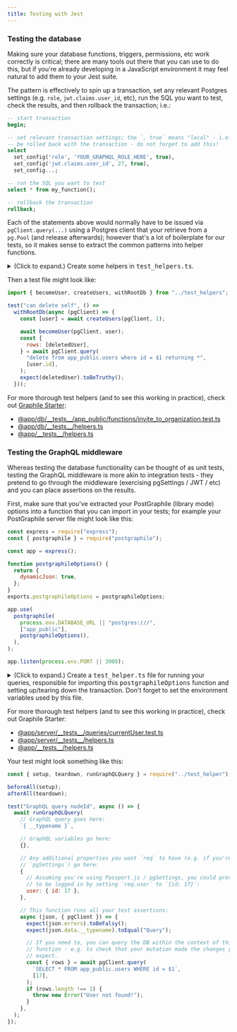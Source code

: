 ```yaml
---
title: Testing with Jest
---
```


### Testing the database

Making sure your database functions, triggers, permissions, etc work correctly
is critical; there are many tools out there that you can use to do this, but if
you're already developing in a JavaScript environment it may feel natural to add
them to your Jest suite.

The pattern is effectively to spin up a transaction, set any relevant Postgres
settings (e.g. `role`, `jwt.claims.user_id`, etc), run the SQL you want to test,
check the results, and then rollback the transaction; i.e.:

```sql
-- start transaction
begin;

-- set relevant transaction settings; the `, true` means "local" - i.e. it'll
-- be rolled back with the transaction - do not forget to add this!
select
  set_config('role', 'YOUR_GRAPHQL_ROLE_HERE', true),
  set_config('jwt.claims.user_id', 27, true),
  set_config...;

-- run the SQL you want to test
select * from my_function();

-- rollback the transaction
rollback;
```

Each of the statements above would normally have to be issued via
`pgClient.query(...)` using a Postgres client that your retrieve from a
`pg.Pool` (and release afterwards); however that's a lot of boilerplate for our
tests, so it makes sense to extract the common patterns into helper functions.

<details>
<summary>(Click to expand.) Create some helpers in <tt>test_helpers.ts</tt>. </summary>

The following code is in TypeScript; you can convert it to JavaScript via
https://www.typescriptlang.org/play

```ts
import { Pool, PoolClient } from "pg";

if (!process.env.TEST_DATABASE_URL) {
  throw new Error("Cannot run tests without a TEST_DATABASE_URL");
}
export const TEST_DATABASE_URL: string = process.env.TEST_DATABASE_URL;

const pools = {};

// Make sure we release those pgPools so that our tests exit!
afterAll(() => {
  const keys = Object.keys(pools);
  return Promise.all(
    keys.map(async (key) => {
      try {
        const pool = pools[key];
        delete pools[key];
        await pool.end();
      } catch (e) {
        console.error("Failed to release connection!");
        console.error(e);
      }
    }),
  );
});

const withDbFromUrl = async <T>(url: string, fn: ClientCallback<T>) => {
  const pool = poolFromUrl(url);
  const client = await pool.connect();
  await client.query("BEGIN ISOLATION LEVEL SERIALIZABLE;");

  try {
    await fn(client);
  } catch (e) {
    // Error logging can be helpful:
    if (typeof e.code === "string" && e.code.match(/^[0-9A-Z]{5}$/)) {
      console.error([e.message, e.code, e.detail, e.hint, e.where].join("\n"));
    }
    throw e;
  } finally {
    await client.query("ROLLBACK;");
    await client.query("RESET ALL;"); // Shouldn't be necessary, but just in case...
    await client.release();
  }
};

export const withRootDb = <T>(fn: ClientCallback<T>) =>
  withDbFromUrl(TEST_DATABASE_URL, fn);

export const becomeRoot = (client: PoolClient) => client.query("reset role");

/******************************************************************************
 **                                                                          **
 **     BELOW HERE, YOU'LL WANT TO CUSTOMISE FOR YOUR OWN DATABASE SCHEMA    **
 **                                                                          **
 ******************************************************************************/

export type User = {
  id: string;
  username: string;
  _password?: string;
  _email?: string;
};
export type Organization = { id: string; name: string };

export const becomeUser = async (
  client: PoolClient,
  userOrUserId: User | string | null,
) => {
  await becomeRoot(client);
  const session = userOrUserId
    ? await createSession(
        client,
        typeof userOrUserId === "object" ? userOrUserId.id : userOrUserId,
      )
    : null;
  await client.query(
    `select set_config('role', $1::text, true),
            set_config('jwt.claims.session_id', $2::text, true)`,
    [process.env.DATABASE_VISITOR, session ? session.uuid : ""],
  );
};

// Enables multiple calls to `createUsers` within the same test to still have
// deterministic results without conflicts.
let userCreationCounter = 0;
beforeEach(() => {
  userCreationCounter = 0;
});

export const createUsers = async function createUsers(
  client: PoolClient,
  count: number = 1,
  verified: boolean = true,
) {
  const users = [];
  if (userCreationCounter > 25) {
    throw new Error("Too many users created!");
  }
  for (let i = 0; i < count; i++) {
    const userLetter = "abcdefghijklmnopqrstuvwxyz"[userCreationCounter];
    userCreationCounter++;
    const password = userLetter.repeat(12);
    const email = `${userLetter}${i || ""}@b.c`;
    const user: User = (
      await client.query(
        `SELECT * FROM app_private.really_create_user(
          username := $1,
          email := $2,
          email_is_verified := $3,
          name := $4,
          avatar_url := $5,
          password := $6
        )`,
        [
          `testuser_${userLetter}`,
          email,
          verified,
          `User ${userLetter}`,
          null,
          password,
        ],
      )
    ).rows[0];
    expect(user.id).not.toBeNull();
    user._email = email;
    user._password = password;
    users.push(user);
  }
  return users;
};
```

</details>

Then a test file might look like:

```js {3-13}
import { becomeUser, createUsers, withRootDb } from "../test_helpers";

test("can delete self", () =>
  withRootDb(async (pgClient) => {
    const [user] = await createUsers(pgClient, 1);

    await becomeUser(pgClient, user);
    const {
      rows: [deletedUser],
    } = await pgClient.query(
      "delete from app_public.users where id = $1 returning *",
      [user.id],
    );
    expect(deletedUser).toBeTruthy();
  }));
```

For more thorough test helpers (and to see this working in practice), check out
[Graphile Starter](https://github.com/graphile/starter):

<!-- prettier-ignore -->
- [@app/db/\_\_tests\_\_/app\_public/functions/invite\_to\_organization.test.ts](https://github.com/graphile/starter/blob/main/@app/db/__tests__/app_public/functions/invite_to_organization.test.ts)
- [@app/db/\_\_tests\_\_/helpers.ts](https://github.com/graphile/starter/blob/main/@app/db/__tests__/helpers.ts)
- [@app/\_\_tests\_\_/helpers.ts](https://github.com/graphile/starter/blob/main/@app/__tests__/helpers.ts)

### Testing the GraphQL middleware

Whereas testing the database functionality can be thought of as unit tests,
testing the GraphQL middleware is more akin to integration tests - they pretend
to go through the middleware (exercising pgSettings / JWT / etc) and you can
place assertions on the results.

First, make sure that you've extracted your PostGraphile (library mode) options
into a function that you can import in your tests; for example your PostGraphile
server file might look like this:

```js {6-11,17}
const express = require("express");
const { postgraphile } = require("postgraphile");

const app = express();

function postgraphileOptions() {
  return {
    dynamicJson: true,
  };
}
exports.postgraphileOptions = postgraphileOptions;

app.use(
  postgraphile(
    process.env.DATABASE_URL || "postgres:///",
    ["app_public"],
    postgraphileOptions(),
  ),
);

app.listen(process.env.PORT || 3000);
```

<details>
<summary>(Click to expand.) Create a <tt>test_helper.ts</tt> file for running your queries,
responsible for importing this <tt>postgraphileOptions</tt> function and setting up/tearing down
the transaction. Don't forget to set the environment variables used by this file. </summary>

The following code is in TypeScript; you can convert it to JavaScript via
https://www.typescriptlang.org/play

```ts
import { Request, Response } from "express";
import { ExecutionResult, graphql, GraphQLSchema } from "graphql";
import { Pool, PoolClient } from "pg";
import {
  createPostGraphileSchema,
  PostGraphileOptions,
  withPostGraphileContext,
} from "postgraphile";

import { getPostGraphileOptions } from "../src/middleware/installPostGraphile";

const MockReq = require("mock-req");

let known: Record<string, { counter: number; values: Map<unknown, string> }> =
  {};
beforeEach(() => {
  known = {};
});
/*
 * This function replaces values that are expected to change with static
 * placeholders so that our snapshot testing doesn't throw an error
 * every time we run the tests because time has ticked on in it's inevitable
 * march toward the future.
 */
export function sanitize(json: any): any {
  /* This allows us to maintain stable references whilst dealing with variable values */
  function mask(value: unknown, type: string) {
    if (!known[type]) {
      known[type] = { counter: 0, values: new Map() };
    }
    const o = known[type];
    if (!o.values.has(value)) {
      o.values.set(value, `[${type}-${++o.counter}]`);
    }
    return o.values.get(value);
  }

  if (Array.isArray(json)) {
    return json.map((val) => sanitize(val));
  } else if (json && typeof json === "object") {
    const result = { ...json };
    for (const k in result) {
      if (k === "nodeId" && typeof result[k] === "string") {
        result[k] = mask(result[k], "nodeId");
      } else if (
        k === "id" ||
        k === "uuid" ||
        (k.endsWith("Id") &&
          (typeof json[k] === "number" || typeof json[k] === "string")) ||
        (k.endsWith("Uuid") && typeof k === "string")
      ) {
        result[k] = mask(result[k], "id");
      } else if (
        (k.endsWith("At") || k === "datetime") &&
        typeof json[k] === "string"
      ) {
        result[k] = mask(result[k], "timestamp");
      } else if (
        k.match(/^deleted[A-Za-z0-9]+Id$/) &&
        typeof json[k] === "string"
      ) {
        result[k] = mask(result[k], "nodeId");
      } else if (k === "email" && typeof json[k] === "string") {
        result[k] = mask(result[k], "email");
      } else if (k === "username" && typeof json[k] === "string") {
        result[k] = mask(result[k], "username");
      } else {
        result[k] = sanitize(json[k]);
      }
    }
    return result;
  } else {
    return json;
  }
}

// Contains the PostGraphile schema and rootPgPool
interface ICtx {
  rootPgPool: Pool;
  options: PostGraphileOptions<Request, Response>;
  schema: GraphQLSchema;
}
let ctx: ICtx | null = null;

export const setup = async () => {
  const rootPgPool = new Pool({
    connectionString: process.env.TEST_DATABASE_URL,
  });

  const options = getPostGraphileOptions({ rootPgPool });
  const schema = await createPostGraphileSchema(
    rootPgPool,
    "app_public",
    options,
  );

  // Store the context
  ctx = {
    rootPgPool,
    options,
    schema,
  };
};

export const teardown = async () => {
  try {
    if (!ctx) {
      return null;
    }
    const { rootPgPool } = ctx;
    ctx = null;
    rootPgPool.end();
    return null;
  } catch (e) {
    console.error(e);
    return null;
  }
};

export const runGraphQLQuery = async function runGraphQLQuery(
  query: string, // The GraphQL query string
  variables: { [key: string]: any } | null, // The GraphQL variables
  reqOptions: { [key: string]: any } | null, // Any additional items to set on `req` (e.g. `{user: {id: 17}}`)
  checker: (
    result: ExecutionResult,
    context: { pgClient: PoolClient },
  ) => void | ExecutionResult | Promise<void | ExecutionResult> = () => {}, // Place test assertions in this function
) {
  if (!ctx) throw new Error("No ctx!");
  const { schema, rootPgPool, options } = ctx;
  const req = new MockReq({
    url: options.graphqlRoute || "/graphql",
    method: "POST",
    headers: {
      Accept: "application/json",
      "Content-Type": "application/json",
    },
    ...reqOptions,
  });
  const res: any = { req };
  req.res = res;

  const {
    pgSettings: pgSettingsGenerator,
    additionalGraphQLContextFromRequest,
  } = options;
  const pgSettings =
    (typeof pgSettingsGenerator === "function"
      ? await pgSettingsGenerator(req)
      : pgSettingsGenerator) || {};

  // Because we're connected as the database owner, we should manually switch to
  // the authenticator role
  if (!pgSettings.role) {
    pgSettings.role = process.env.DATABASE_AUTHENTICATOR;
  }

  await withPostGraphileContext(
    {
      ...options,
      pgPool: rootPgPool,
      pgSettings,
      pgForceTransaction: true,
    },
    async (context) => {
      let checkResult;
      const { pgClient } = context;
      try {
        // This runs our GraphQL query, passing the replacement client
        const additionalContext = additionalGraphQLContextFromRequest
          ? await additionalGraphQLContextFromRequest(req, res)
          : null;
        const result = await graphql(
          schema,
          query,
          null,
          {
            ...context,
            ...additionalContext,
            __TESTING: true,
          },
          variables,
        );
        // Expand errors
        if (result.errors) {
          if (options.handleErrors) {
            result.errors = options.handleErrors(result.errors);
          } else {
            // This does a similar transform that PostGraphile does to errors.
            // It's not the same. Sorry.
            result.errors = result.errors.map((rawErr) => {
              const e = Object.create(rawErr);
              Object.defineProperty(e, "originalError", {
                value: rawErr.originalError,
                enumerable: false,
              });

              if (e.originalError) {
                Object.keys(e.originalError).forEach((k) => {
                  try {
                    e[k] = e.originalError[k];
                  } catch (err) {
                    // Meh.
                  }
                });
              }
              return e;
            });
          }
        }

        // This is were we call the `checker` so you can do your assertions.
        // Also note that we pass the `replacementPgClient` so that you can
        // query the data in the database from within the transaction before it
        // gets rolled back.
        checkResult = await checker(result, {
          pgClient,
        });

        // You don't have to keep this, I just like knowing when things change!
        expect(sanitize(result)).toMatchSnapshot();

        return checkResult == null ? result : checkResult;
      } finally {
        // Rollback the transaction so no changes are written to the DB - this
        // makes our tests fairly deterministic.
        await pgClient.query("rollback");
      }
    },
  );
};
```

</details>

For more thorough test helpers (and to see this working in practice), check out
Graphile Starter:

- [@app/server/\_\_tests\_\_/queries/currentUser.test.ts](https://github.com/graphile/starter/blob/main/@app/server/__tests__/queries/currentUser.test.ts)
- [@app/server/\_\_tests\_\_/helpers.ts](https://github.com/graphile/starter/blob/main/@app/server/__tests__/helpers.ts)
- [@app/\_\_tests\_\_/helpers.ts](https://github.com/graphile/starter/blob/main/@app/__tests__/helpers.ts)

Your test might look something like this:

```js {9,24-25}
const { setup, teardown, runGraphQLQuery } = require("../test_helper");

beforeAll(setup);
afterAll(teardown);

test("GraphQL query nodeId", async () => {
  await runGraphQLQuery(
    // GraphQL query goes here:
    `{ __typename }`,

    // GraphQL variables go here:
    {},

    // Any additional properties you want `req` to have (e.g. if you're using
    // `pgSettings`) go here:
    {
      // Assuming you're using Passport.js / pgSettings, you could pretend
      // to be logged in by setting `req.user` to `{id: 17}`:
      user: { id: 17 },
    },

    // This function runs all your test assertions:
    async (json, { pgClient }) => {
      expect(json.errors).toBeFalsy();
      expect(json.data.__typename).toEqual("Query");

      // If you need to, you can query the DB within the context of this
      // function - e.g. to check that your mutation made the changes you'd
      // expect.
      const { rows } = await pgClient.query(
        `SELECT * FROM app_public.users WHERE id = $1`,
        [17],
      );
      if (rows.length !== 1) {
        throw new Error("User not found!");
      }
    },
  );
});
```
